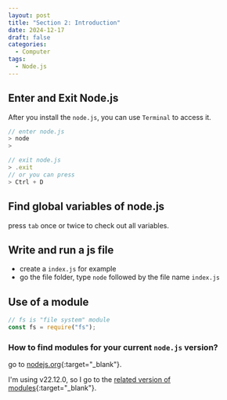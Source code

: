 ```yaml
---
layout: post
title: "Section 2: Introduction"
date: 2024-12-17
draft: false
categories:
  - Computer
tags:
  - Node.js
---
```


## Enter and Exit Node.js

After you install the `node.js`, you can use `Terminal` to access it.

```js
// enter node.js
> node
>
```

```js
// exit node.js
> .exit
// or you can press
> Ctrl + D
```

## Find global variables of node.js

press `tab` once or twice to check out all variables.

## Write and run a js file

- create a `index.js` for example
- go the file folder, type `node` followed by the file name `index.js`

## Use of a module

```js
// fs is "file system" module
const fs = require("fs");
```

### How to find modules for your current `node.js` version?

go to [nodejs.org](https://nodejs.org/en){:target="\_blank"}.

I'm using v22.12.0, so I go to the [related version of modules](https://nodejs.org/docs/latest-v22.x/api/index.html){:target="\_blank"}.
